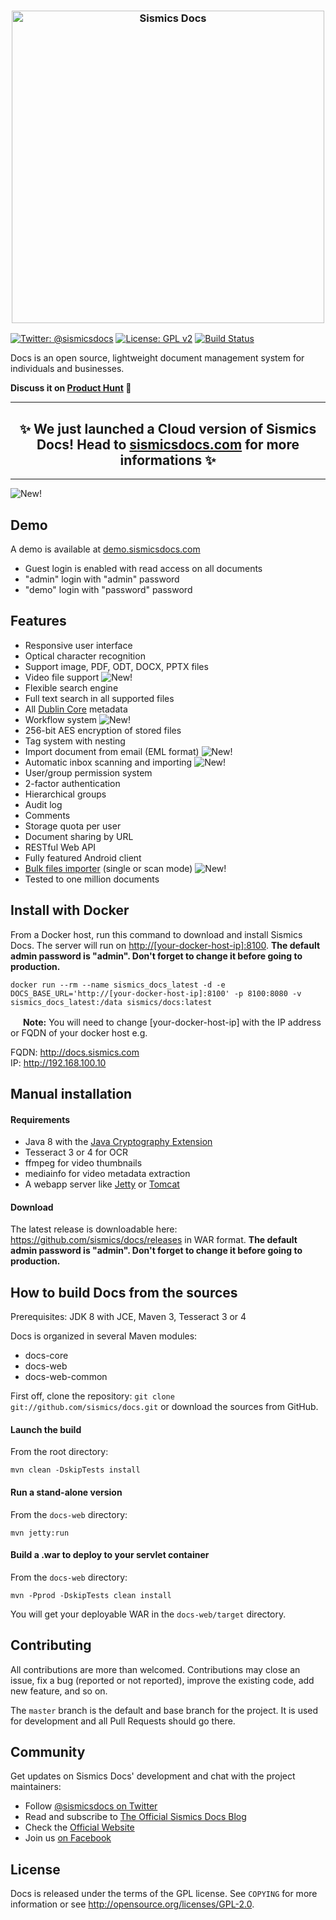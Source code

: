 <h3 align="center">
  <img src="https://www.sismicsdocs.com/img/github-title.png" alt="Sismics Docs" width=500 />
</h3>

[![Twitter: @sismicsdocs](https://img.shields.io/badge/contact-@sismicsdocs-blue.svg?style=flat)](https://twitter.com/sismicsdocs)
[![License: GPL v2](https://img.shields.io/badge/License-GPL%20v2-blue.svg)](https://www.gnu.org/licenses/old-licenses/gpl-2.0.en.html)
[![Build Status](https://secure.travis-ci.org/sismics/docs.png)](http://travis-ci.org/sismics/docs)

Docs is an open source, lightweight document management system for individuals and businesses.

**Discuss it on [Product Hunt](https://www.producthunt.com/posts/sismics-docs) 🦄**

<hr />
<h2 align="center">
  ✨ We just launched a Cloud version of Sismics Docs! Head to <a href="https://www.sismicsdocs.com/">sismicsdocs.com</a> for more informations ✨
</h2>
<hr />

![New!](https://www.sismicsdocs.com/img/laptop-demo.png?20180301)

Demo
----

A demo is available at [demo.sismicsdocs.com](https://demo.sismicsdocs.com)
- Guest login is enabled with read access on all documents
- "admin" login with "admin" password
- "demo" login with "password" password 

Features
--------

- Responsive user interface
- Optical character recognition
- Support image, PDF, ODT, DOCX, PPTX files
- Video file support ![New!](https://www.sismics.com/public/img/new.png)
- Flexible search engine
- Full text search in all supported files
- All [Dublin Core](http://dublincore.org/) metadata
- Workflow system ![New!](https://www.sismics.com/public/img/new.png)
- 256-bit AES encryption of stored files
- Tag system with nesting
- Import document from email (EML format) ![New!](https://www.sismics.com/public/img/new.png)
- Automatic inbox scanning and importing ![New!](https://www.sismics.com/public/img/new.png)
- User/group permission system
- 2-factor authentication
- Hierarchical groups
- Audit log
- Comments
- Storage quota per user
- Document sharing by URL
- RESTful Web API
- Fully featured Android client
- [Bulk files importer](https://github.com/sismics/docs/tree/master/docs-importer) (single or scan mode) ![New!](https://www.sismics.com/public/img/new.png)
- Tested to one million documents

Install with Docker
-------------------

From a Docker host, run this command to download and install Sismics Docs. The server will run on <http://[your-docker-host-ip]:8100>.
**The default admin password is "admin". Don't forget to change it before going to production.**

    docker run --rm --name sismics_docs_latest -d -e DOCS_BASE_URL='http://[your-docker-host-ip]:8100' -p 8100:8080 -v sismics_docs_latest:/data sismics/docs:latest
  <img src="http://www.newdesignfile.com/postpic/2011/01/green-info-icon_206509.png" width="16px" height="16px">  **Note:** You will need to change [your-docker-host-ip] with the IP address or FQDN of your docker host e.g.
  
  FQDN: http://docs.sismics.com  
  IP: http://192.168.100.10

Manual installation
-------------------

#### Requirements
- Java 8 with the [Java Cryptography Extension](http://www.oracle.com/technetwork/java/javase/downloads/jce-7-download-432124.html)
- Tesseract 3 or 4 for OCR
- ffmpeg for video thumbnails
- mediainfo for video metadata extraction
- A webapp server like [Jetty](http://eclipse.org/jetty/) or [Tomcat](http://tomcat.apache.org/)

#### Download
The latest release is downloadable here: <https://github.com/sismics/docs/releases> in WAR format. 
**The default admin password is "admin". Don't forget to change it before going to production.**

How to build Docs from the sources
----------------------------------

Prerequisites: JDK 8 with JCE, Maven 3, Tesseract 3 or 4

Docs is organized in several Maven modules:

  - docs-core
  - docs-web
  - docs-web-common

First off, clone the repository: `git clone git://github.com/sismics/docs.git`
or download the sources from GitHub.

#### Launch the build

From the root directory:

    mvn clean -DskipTests install

#### Run a stand-alone version

From the `docs-web` directory:

    mvn jetty:run

#### Build a .war to deploy to your servlet container

From the `docs-web` directory:

    mvn -Pprod -DskipTests clean install

You will get your deployable WAR in the `docs-web/target` directory.

Contributing
------------

All contributions are more than welcomed. Contributions may close an issue, fix a bug (reported or not reported), improve the existing code, add new feature, and so on.

The `master` branch is the default and base branch for the project. It is used for development and all Pull Requests should go there.


Community
---------

Get updates on Sismics Docs' development and chat with the project maintainers:

- Follow [@sismicsdocs on Twitter](https://twitter.com/sismicsdocs)
- Read and subscribe to [The Official Sismics Docs Blog](https://blog.sismicsdocs.com/)
- Check the [Official Website](https://www.sismicsdocs.com)
- Join us [on Facebook](https://www.facebook.com/sismicsdocs)

License
-------

Docs is released under the terms of the GPL license. See `COPYING` for more
information or see <http://opensource.org/licenses/GPL-2.0>.
